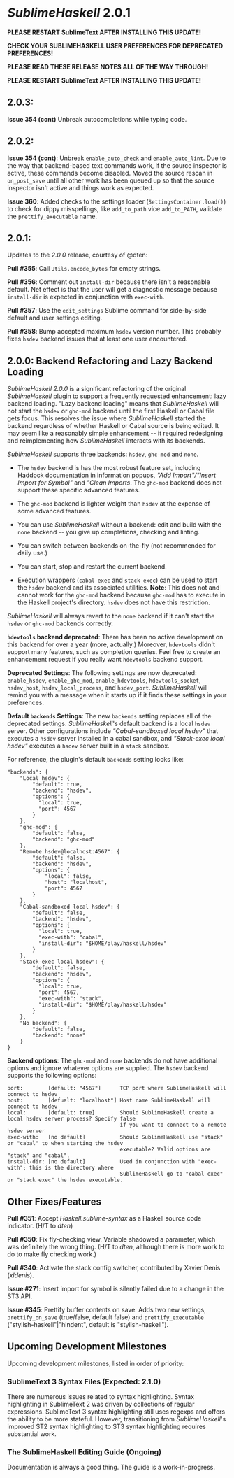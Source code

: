 *SublimeHaskell* 2.0.1
======================

__PLEASE RESTART SublimeText AFTER INSTALLING THIS UPDATE!__

__CHECK YOUR SUBLIMEHASKELL USER PREFERENCES FOR DEPRECATED PREFERENCES!__

__PLEASE READ THESE RELEASE NOTES ALL OF THE WAY THROUGH!__

__PLEASE RESTART SublimeText AFTER INSTALLING THIS UPDATE!__

## 2.0.3:

**Issue 354 (cont)** Unbreak autocompletions while typing code.

## 2.0.2:

**Issue 354 (cont)**: Unbreak `enable_auto_check` and `enable_auto_lint`. Due to the way that backend-based text commands work, if the source inspector is active, these commands become disabled. Moved the source rescan in `on_post_save` until all other work has been queued up so that the source inspector isn't active and things work as expected.

**Issue 360**: Added checks to the settings loader (`SettingsContainer.load()`) to check for dippy misspellings, like `add_to_path` vice `add_to_PATH`, validate the `prettify_executable` name.

## 2.0.1:

Updates to the *2.0.0* release, courtesy of @dten:

**Pull #355**: Call `Utils.encode_bytes` for empty strings. 

**Pull #356**: Comment out `install-dir` because there isn't a reasonable default. Net effect is that the user will get a diagnostic message because `install-dir` is expected in conjunction with `exec-with`.

**Pull #357**: Use the `edit_settings` Sublime command for side-by-side default and user settings editing.

**Pull #358**: Bump accepted maximum `hsdev` version number. This probably fixes `hsdev` backend issues that at least one user encountered.

## 2.0.0: Backend Refactoring and Lazy Backend Loading

*SublimeHaskell 2.0.0* is a significant refactoring of the original *SublimeHaskell* plugin to support a frequently requested enhancement: lazy backend loading. "Lazy backend loading" means that *SublimeHaskell* will not start the `hsdev` or `ghc-mod` backend until the first Haskell or Cabal file gets focus. This resolves the issue where *SublimeHaskell* started the backend regardless of whether Haskell or Cabal source is being edited. It may seem like a reasonably simple enhancement -- it required redesigning and reimplementing how *SublimeHaskell* interacts with its backends.

*SublimeHaskell* supports three backends: `hsdev`, `ghc-mod` and `none`.

  - The `hsdev` backend is has the most robust feature set, including Haddock documentation in information
    popups, *"Add Import"/"Insert Import for Symbol"* and *"Clean Imports*. The `ghc-mod` backend does not
    support these specific advanced features.

  - The `ghc-mod` backend is lighter weight than `hsdev` at the expense of some advanced features.

  - You can use *SublimeHaskell* without a backend: edit and build with the `none` backend --
    you give up completions, checking and linting.

  - You can switch between backends on-the-fly (not recommended for daily use.)

  - You can start, stop and restart the current backend.

  - Execution wrappers (`cabal exec` and `stack exec`) can be used to start the `hsdev` backend and its associated
    utilities. **Note**: This does not and cannot work for the `ghc-mod` backend because `ghc-mod` has to execute
    in the Haskell project's directory. `hsdev` does not have this restriction.

*SublimeHaskell* will always revert to the `none` backend if it can't start the `hsdev` or `ghc-mod` backends correctly.

**`hdevtools` backend deprecated**: There has been no active development on this backend for over a year (more, actually.) Moreover, `hdevtools` didn't support many features, such as completion queries. Feel free to create an enhancement request if you really want `hdevtools` backend support.

**Deprecated Settings**: The following settings are now deprecated: `enable_hsdev`, `enable_ghc_mod`, `enable_hdevtools`, `hdevtools_socket`, `hsdev_host`, `hsdev_local_process`, and `hsdev_port`. *SublimeHaskell* will remind you with a message when it starts up if it finds these settings in your preferences.

**Default `backends` Settings**: The new `backends` setting replaces all of the deprecated settings. *SublimeHaskell*'s default backend is a local `hsdev` server. Other configurations include *"Cabal-sandboxed local hsdev"* that executes a `hsdev` server installed in a cabal sandbox, and *"Stack-exec local hsdev"* executes a `hsdev` server built in a `stack` sandbox.

For reference, the plugin's default `backends` setting looks like:

    "backends": {
        "Local hsdev": {
            "default": true,
            "backend": "hsdev",
            "options": {
              "local": true,
              "port": 4567
            }
        },
        "ghc-mod": {
            "default": false,
            "backend": "ghc-mod"
        },
        "Remote hsdev@localhost:4567": {
            "default": false,
            "backend": "hsdev",
            "options": {
                "local": false,
                "host": "localhost",
                "port": 4567
            }
        },
        "Cabal-sandboxed local hsdev": {
            "default": false,
            "backend": "hsdev",
            "options": {
              "local": true,
              "exec-with": "cabal",
              "install-dir": "$HOME/play/haskell/hsdev"
            }
        },
        "Stack-exec local hsdev": {
            "default": false,
            "backend": "hsdev",
            "options": {
              "local": true,
              "port": 4567,
              "exec-with": "stack",
              "install-dir": "$HOME/play/haskell/hsdev"
            }
        },
        "No backend": {
            "default": false,
            "backend": "none"
        }
    }

**Backend options**: The `ghc-mod` and `none` backends do not have additional options and ignore whatever options are supplied. The `hsdev` backend supports the following options:

    port:        [default: "4567"]      TCP port where SublimeHaskell will connect to hsdev
    host:        [defualt: "localhost"] Host name SublimeHaskell will connect to hsdev
    local:       [default: true]        Should SublimeHaskell create a local hsdev server process? Specify false
                                        if you want to connect to a remote hsdev server
    exec-with:   [no default]           Should SublimeHaskell use "stack" or "cabal" to when starting the hsdev
                                        executable? Valid options are "stack" and "cabal".
    install-dir: [no default]           Used in conjunction with "exec-with"; this is the directory where
                                        SublimeHaskell go to "cabal exec" or "stack exec" the hsdev executable.

## Other Fixes/Features

**Pull #351**: Accept *Haskell.sublime-syntax* as a Haskell source code indicator. (H/T to *dten*)

**Pull #350**: Fix fly-checking view. Variable shadowed a parameter, which was definitely the wrong thing. (H/T to *dten*, although there is more work to do to make fly checking work.)

**Pull #340**: Activate the stack config switcher, contributed by Xavier Denis (*xldenis*).

**Issue #271**: Insert import for symbol is silently failed due to a change in the ST3 API.

**Issue #345**: Prettify buffer contents on save. Adds two new settings, `prettify_on_save` (true/false, default false) and `prettify_executable` ("stylish-haskell"|"hindent", default is "stylish-haskell").

## Upcoming Development Milestones

Upcoming development milestones, listed in order of priority:

### SublimeText 3 Syntax Files (Expected: 2.1.0)

There are numerous issues related to syntax highlighting. Syntax highlighting in SublimeText 2 was driven by collections of regular expressions. SublimeText 3 syntax highlighting still uses regexps and offers the ability to be more stateful. However, transitioning from _SublimeHaskell_'s improved ST2 syntax highlighting to ST3 syntax highlighting requires substantial work.

### The SublimeHaskell Editing Guide (Ongoing)

Documentation is always a good thing. The guide is a work-in-progress.
